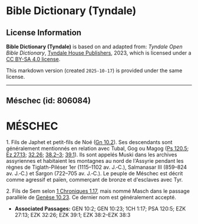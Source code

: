 # Bible Dictionary (Tyndale)

## License Information

**Bible Dictionary (Tyndale)** is based on and adapted from: _Tyndale Open Bible Dictionary_, [Tyndale House Publishers](https://tyndaleopenresources.com/), 2023, which is licensed under a [CC BY-SA 4.0 license](https://creativecommons.org/licenses/by-sa/4.0/legalcode.en).

This markdown version (created `2025-10-17`) is provided under the same license.



--------------------------------

## Méschec (id: 806084)

MÉSCHEC
=======

1\. Fils de Japhet et petit\-fils de Noé ([Gn 10\.2](https://ref.ly/Gen10:2)). Ses descendants sont généralement mentionnés en relation avec Tubal, Gog ou Magog ([Ps 120\.5](https://ref.ly/Ps120:5); [Ez 27\.13](https://ref.ly/Ezek27:13); [32\.26](https://ref.ly/Ezek32:26); [38\.2–3](https://ref.ly/Ezek38:2-Ezek38:3); [39\.1](https://ref.ly/Ezek39:1)). Ils sont appelés Muski dans les archives assyriennes et habitaient les montagnes au nord de l'Assyrie pendant les règnes de Tiglath\-Piléser 1er (1115–1102 av. J.‑C.), Salmanasar III (859–824 av. J.‑C.) et Sargon (722–705 av. J.‑C.). Le peuple de Méschec est décrit comme agressif et païen, commerçant de bronze et d'esclaves avec Tyr.

2\. Fils de Sem selon [1 Chroniques 1\.17](https://ref.ly/1Chr1:17), mais nommé Masch dans le passage parallèle de [Genèse 10\.23](https://ref.ly/Gen10:23). Ce dernier nom est généralement accepté.

* **Associated Passages:** GEN 10:2; GEN 10:23; 1CH 1:17; PSA 120:5; EZK 27:13; EZK 32:26; EZK 39:1; EZK 38:2–EZK 38:3

